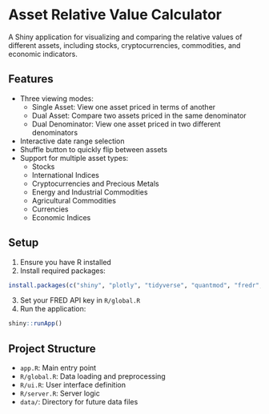 # Asset Relative Value Calculator

A Shiny application for visualizing and comparing the relative values of different assets, including stocks, cryptocurrencies, commodities, and economic indicators.

## Features

- Three viewing modes:
  - Single Asset: View one asset priced in terms of another
  - Dual Asset: Compare two assets priced in the same denominator
  - Dual Denominator: View one asset priced in two different denominators
- Interactive date range selection
- Shuffle button to quickly flip between assets
- Support for multiple asset types:
  - Stocks
  - International Indices
  - Cryptocurrencies and Precious Metals
  - Energy and Industrial Commodities
  - Agricultural Commodities
  - Currencies
  - Economic Indices

## Setup

1. Ensure you have R installed
2. Install required packages:
```R
install.packages(c("shiny", "plotly", "tidyverse", "quantmod", "fredr", "bslib"))
```
3. Set your FRED API key in `R/global.R`
4. Run the application:
```R
shiny::runApp()
```

## Project Structure

- `app.R`: Main entry point
- `R/global.R`: Data loading and preprocessing
- `R/ui.R`: User interface definition
- `R/server.R`: Server logic
- `data/`: Directory for future data files